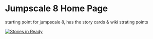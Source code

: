 # Jumpscale 8 Home Page

starting point for jumpscale 8, has the story cards &amp; wiki strating points

[![Stories in Ready](https://badge.waffle.io/Jumpscale/jumpscale_core8.svg?label=ready&title=Ready)](http://waffle.io/Jumpscale/jumpscale_core8)

